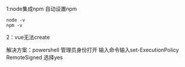 1:node集成npm  自动设置npm

```
node -v
npm -v
```

2：vue无法create

解决方案：powershell 管理员身份打开  输入命令输入set-ExecutionPolicy RemoteSigned 选择yes

